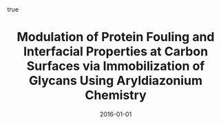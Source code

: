 ---
id: zenModulationProteinFouling2016
title: Modulation of Protein Fouling and Interfacial Properties at Carbon Surfaces
  via Immobilization of Glycans Using Aryldiazonium Chemistry
date: '2016-01-01'
authors:
- Zen, Federico and Angione, M Daniela and Behan, James A and Cullen, Ronan J and
  Duff, Thomas and Vasconcelos, Joana M and Scanlan, Eoin M and Colavita, Paula E
doi: 10.1038/srep24840
publication: 'In: *Scientific reports* 6'
publication_types:
- '1'
selected: false
tags: []
projects: []
math: true
url: https://doi.org/10.1038/srep24840
external: true

---
